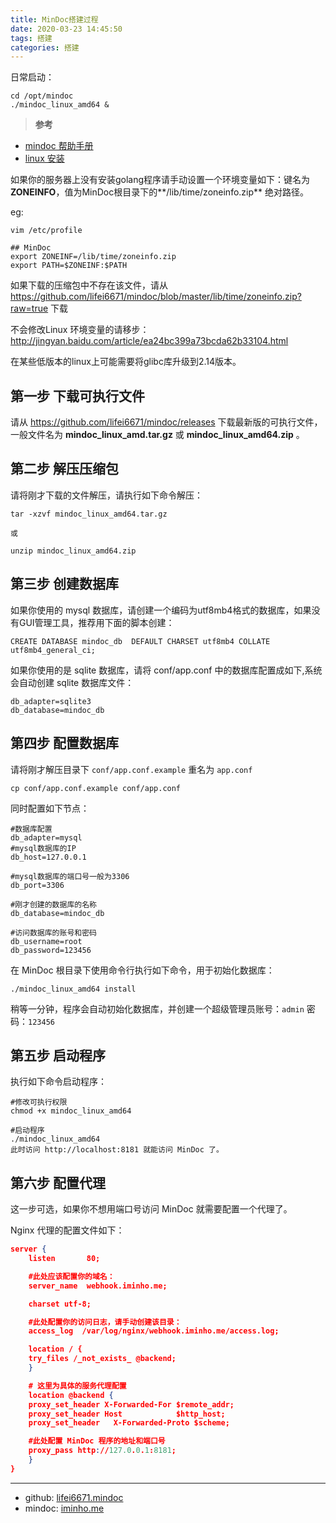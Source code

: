 ```yaml
---
title: MinDoc搭建过程
date: 2020-03-23 14:45:50
tags: 搭建
categories: 搭建
---
```


日常启动：
```
cd /opt/mindoc
./mindoc_linux_amd64 &
```

> **参考**
- [mindoc 帮助手册](https://www.iminho.me/wiki/docs/mindoc/mindoc-summary.md)
- [linux 安装](https://www.iminho.me/wiki/docs/mindoc/mindoc-linux.md)

如果你的服务器上没有安装golang程序请手动设置一个环境变量如下：键名为 **ZONEINFO**，值为MinDoc根目录下的**/lib/time/zoneinfo.zip** 绝对路径。

eg:
```
vim /etc/profile

## MinDoc
export ZONEINF=/lib/time/zoneinfo.zip
export PATH=$ZONEINF:$PATH

```

如果下载的压缩包中不存在该文件，请从 https://github.com/lifei6671/mindoc/blob/master/lib/time/zoneinfo.zip?raw=true 下载

不会修改Linux 环境变量的请移步： http://jingyan.baidu.com/article/ea24bc399a73bcda62b33104.html

在某些低版本的linux上可能需要将glibc库升级到2.14版本。

## 第一步 下载可执行文件
请从 https://github.com/lifei6671/mindoc/releases 下载最新版的可执行文件，一般文件名为 **mindoc_linux_amd.tar.gz** 或 **mindoc_linux_amd64.zip** 。

## 第二步 解压压缩包
请将刚才下载的文件解压，请执行如下命令解压：
```
tar -xzvf mindoc_linux_amd64.tar.gz

或

unzip mindoc_linux_amd64.zip
```
## 第三步 创建数据库
如果你使用的 mysql 数据库，请创建一个编码为utf8mb4格式的数据库，如果没有GUI管理工具，推荐用下面的脚本创建：
```
CREATE DATABASE mindoc_db  DEFAULT CHARSET utf8mb4 COLLATE utf8mb4_general_ci;
```
如果你使用的是 sqlite 数据库，请将 conf/app.conf 中的数据库配置成如下,系统会自动创建 sqlite 数据库文件：
```
db_adapter=sqlite3
db_database=mindoc_db
```

## 第四步 配置数据库
请将刚才解压目录下 ```conf/app.conf.example``` 重名为 ```app.conf```
```
cp conf/app.conf.example conf/app.conf
```
同时配置如下节点：
```
#数据库配置
db_adapter=mysql
#mysql数据库的IP
db_host=127.0.0.1

#mysql数据库的端口号一般为3306
db_port=3306

#刚才创建的数据库的名称
db_database=mindoc_db

#访问数据库的账号和密码
db_username=root
db_password=123456
```
在 MinDoc 根目录下使用命令行执行如下命令，用于初始化数据库：
```
./mindoc_linux_amd64 install
```
稍等一分钟，程序会自动初始化数据库，并创建一个超级管理员账号：```admin``` 密码：```123456```

## 第五步 启动程序
执行如下命令启动程序：
```
#修改可执行权限
chmod +x mindoc_linux_amd64

#启动程序
./mindoc_linux_amd64
此时访问 http://localhost:8181 就能访问 MinDoc 了。
```

## 第六步 配置代理
这一步可选，如果你不想用端口号访问 MinDoc 就需要配置一个代理了。

Nginx 代理的配置文件如下：

```json
server {
	listen       80;

	#此处应该配置你的域名：
	server_name  webhook.iminho.me;

	charset utf-8;

	#此处配置你的访问日志，请手动创建该目录：
	access_log  /var/log/nginx/webhook.iminho.me/access.log;

	location / {
    try_files /_not_exists_ @backend;
	}

	# 这里为具体的服务代理配置
	location @backend {
    proxy_set_header X-Forwarded-For $remote_addr;
    proxy_set_header Host            $http_host;
    proxy_set_header   X-Forwarded-Proto $scheme;

    #此处配置 MinDoc 程序的地址和端口号
    proxy_pass http://127.0.0.1:8181;
	}
}
```

***
- github: [lifei6671.mindoc](https://github.com/lifei6671/mindoc/releases)
- mindoc: [iminho.me](https://www.iminho.me/)